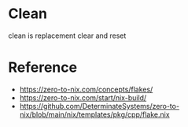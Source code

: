 # Clean
clean is replacement clear and reset

# Reference
- https://zero-to-nix.com/concepts/flakes/
- https://zero-to-nix.com/start/nix-build/
- https://github.com/DeterminateSystems/zero-to-nix/blob/main/nix/templates/pkg/cpp/flake.nix
